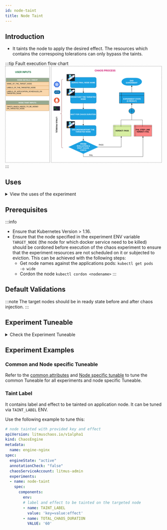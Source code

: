 ```yaml
---
id: node-taint
title: Node Taint
---
```


## Introduction

- It taints the node to apply the desired effect. The resources which contains the correspoing tolerations can only bypass the taints.

:::tip Fault execution flow chart
![Node Taint](./static/images/node-taint.png)
:::

## Uses

<details>
<summary>View the uses of the experiment</summary>
<div>
Coming soon.
</div>
</details>

## Prerequisites

:::info

- Ensure that Kubernetes Version > 1.16.
- Ensure that the node specified in the experiment ENV variable <code>TARGET_NODE</code> (the node for which docker service need to be killed) should be cordoned before execution of the chaos experiment to ensure that the experiment resources are not scheduled on it or subjected to eviction. This can be achieved with the following steps:
  - Get node names against the applications pods: <code>kubectl get pods -o wide</code>
  - Cordon the node <code>kubectl cordon &lt;nodename&gt;</code>
:::

## Default Validations

:::note
The target nodes should be in ready state before and after chaos injection.
:::

## Experiment Tuneable

<details>
    <summary>Check the Experiment Tuneable</summary>
    <h2>Mandatory Fields</h2>
    <table>
      <tr>
        <th> Variables </th>
        <th> Description </th>
        <th> Notes </th>
      </tr>
      <tr>
        <td> TARGET_NODE </td>
        <td> Name of the node to be tainted</td>
        <td> </td>
      </tr>
      <tr>
        <td> NODE_LABEL </td>
        <td> It contains node label, which will be used to filter the target node if <code>TARGET_NODE</code> ENV is not set </td>
        <td>It is mutually exclusive with the <code>TARGET_NODE</code> ENV. If both are provided then it will use the <code>TARGET_NODE</code> </td>
      </tr>
      <tr>
        <td> TAINT_LABEL </td>
        <td> Label and effect to be tainted on application node </td>
        <td> </td>
      </tr>
    </table>
    <h2>Optional Fields</h2>
    <table>
      <tr>
        <th> Variables </th>
        <th> Description </th>
        <th> Notes </th>
      </tr>
      <tr>
        <td> TOTAL_CHAOS_DURATION </td>
        <td> The time duration for chaos insertion (seconds)  </td>
        <td> Defaults to 60s </td>
      </tr>
      <tr>
        <td> LIB </td>
        <td> The chaos lib used to inject the chaos </td>
        <td> Defaults to `litmus` </td>
      </tr>
      <tr>
        <td> RAMP_TIME </td>
        <td> Period to wait before injection of chaos in sec </td>
        <td> Eg. 30 </td>
      </tr>
    </table>
</details>

## Experiment Examples

### Common and Node specific Tuneable

Refer to the [common attributes](../../common-Tuneable-for-all-experiments) and [Node specific tunable](./common-Tuneable-for-node-experiments) to tune the common Tuneable for all experiments and node specific Tuneable.

### Taint Label

It contains label and effect to be tainted on application node. It can be tuned via `TAINT_LABEL` ENV.

Use the following example to tune this:

[embedmd]:# (./static/manifests/node-taint/taint-labels.yaml yaml)
```yaml
# node tainted with provided key and effect
apiVersion: litmuschaos.io/v1alpha1
kind: ChaosEngine
metadata:
  name: engine-nginx
spec:
  engineState: "active"
  annotationCheck: "false"
  chaosServiceAccount: litmus-admin
  experiments:
  - name: node-taint
    spec:
      components:
        env:
        # label and effect to be tainted on the targeted node
        - name: TAINT_LABEL
          value: 'key=value:effect'
        - name: TOTAL_CHAOS_DURATION
          VALUE: '60'
```
